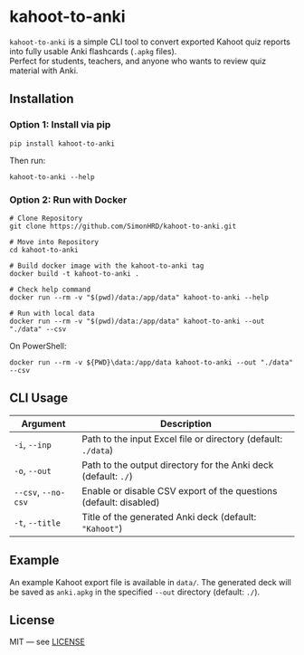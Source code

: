 # kahoot-to-anki
`kahoot-to-anki` is a simple CLI tool to convert exported Kahoot quiz reports into fully usable Anki flashcards (`.apkg` files). <br>
Perfect for students, teachers, and anyone who wants to review quiz material with Anki.

## Installation
### Option 1: Install via pip
```
pip install kahoot-to-anki
```
Then run:
```
kahoot-to-anki --help
```

### Option 2: Run with Docker
```
# Clone Repository
git clone https://github.com/SimonHRD/kahoot-to-anki.git

# Move into Repository
cd kahoot-to-anki

# Build docker image with the kahoot-to-anki tag
docker build -t kahoot-to-anki .

# Check help command
docker run --rm -v "$(pwd)/data:/app/data" kahoot-to-anki --help

# Run with local data
docker run --rm -v "$(pwd)/data:/app/data" kahoot-to-anki --out "./data" --csv
```

On PowerShell:
```
docker run --rm -v ${PWD}\data:/app/data kahoot-to-anki --out "./data" --csv
```

## CLI Usage

| Argument            | Description                                                                 |
|---------------------|-----------------------------------------------------------------------------|
| `-i`, `--inp`        | Path to the input Excel file or directory (default: `./data`)               |
| `-o`, `--out`        | Path to the output directory for the Anki deck (default: `./`)              |
| `--csv`, `--no-csv`  | Enable or disable CSV export of the questions (default: disabled)           |
| `-t`, `--title`      | Title of the generated Anki deck (default: `"Kahoot"`)                      |


## Example
An example Kahoot export file is available in `data/`. The generated deck will be saved as `anki.apkg` in the specified `--out` directory (default: `./`).

## License
MIT — see [LICENSE](./LICENSE)
